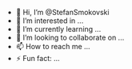 - 👋 Hi, I’m @StefanSmokovski
- 👀 I’m interested in ...
- 🌱 I’m currently learning ...
- 💞️ I’m looking to collaborate on ...
- 📫 How to reach me ...
- ⚡ Fun fact: ...

<!---
StefanSmokovski/StefanSmokovski is a ✨ special ✨ repository because its `README.md` (this file) appears on your GitHub profile.
You can click the Preview link to take a look at your changes.
--->
